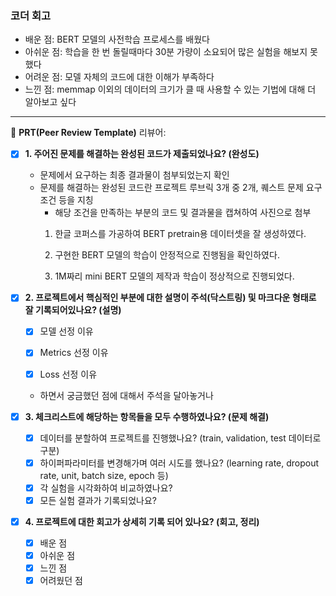 ### 코더 회고
- 배운 점: BERT 모델의 사전학습 프로세스를 배웠다
- 아쉬운 점: 학습을 한 번 돌릴때마다 30분 가량이 소요되어 많은 실험을 해보지 못 했다
- 어려운 점: 모델 자체의 코드에 대한 이해가 부족하다
- 느낀 점: memmap 이외의 데이터의 크기가 클 때 사용할 수 있는 기법에 대해 더 알아보고 싶다 

---
🔑 **PRT(Peer Review Template)**
리뷰어:

- [X]  **1. 주어진 문제를 해결하는 완성된 코드가 제출되었나요? (완성도)**
    - 문제에서 요구하는 최종 결과물이 첨부되었는지 확인
    - 문제를 해결하는 완성된 코드란 프로젝트 루브릭 3개 중 2개, 
    퀘스트 문제 요구조건 등을 지칭
        - 해당 조건을 만족하는 부분의 코드 및 결과물을 캡쳐하여 사진으로 첨부
        1. 한글 코퍼스를 가공하여 BERT pretrain용 데이터셋을 잘 생성하였다.
           
        2. 구현한 BERT 모델의 학습이 안정적으로 진행됨을 확인하였다.
           
        3. 1M짜리 mini BERT 모델의 제작과 학습이 정상적으로 진행되었다.

- [X]  **2. 프로젝트에서 핵심적인 부분에 대한 설명이 주석(닥스트링) 및 마크다운 형태로 잘 기록되어있나요? (설명)**
    - [X]  모델 선정 이유

    - [X]  Metrics 선정 이유

    - [X]  Loss 선정 이유

    - 하면서 궁금했던 점에 대해서 주석을 달아놓거나   


- [X]  **3. 체크리스트에 해당하는 항목들을 모두 수행하였나요? (문제 해결)**
    - [X]  데이터를 분할하여 프로젝트를 진행했나요? (train, validation, test 데이터로 구분)<br>
    - [X]  하이퍼파라미터를 변경해가며 여러 시도를 했나요? (learning rate, dropout rate, unit, batch size, epoch 등)<br>
    - [X]  각 실험을 시각화하여 비교하였나요?  
    - [X]  모든 실험 결과가 기록되었나요?

- [X]  **4. 프로젝트에 대한 회고가 상세히 기록 되어 있나요? (회고, 정리)**
    - [X]  배운 점
    - [X]  아쉬운 점
    - [X]  느낀 점
    - [X]  어려웠던 점
